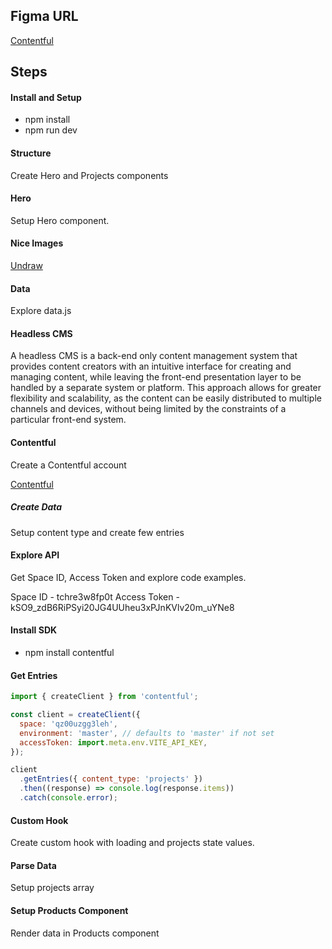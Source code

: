 ## Figma URL

[Contentful](https://www.figma.com/file/XtVr3JRCGWyZESYxd9EhZK/Contentful?node-id=0%3A1&t=SNnU6FgNUQXktIFb-1)

## Steps

#### Install and Setup

- npm install
- npm run dev

#### Structure

Create Hero and Projects components

#### Hero

Setup Hero component.

#### Nice Images

[Undraw](https://undraw.co/)

#### Data

Explore data.js

#### Headless CMS

A headless CMS is a back-end only content management system that provides content creators with an intuitive interface for creating and managing content, while leaving the front-end presentation layer to be handled by a separate system or platform. This approach allows for greater flexibility and scalability, as the content can be easily distributed to multiple channels and devices, without being limited by the constraints of a particular front-end system.

#### Contentful

Create a Contentful account

[Contentful ](https://www.contentful.com/)

##### Create Data

Setup content type and create few entries

#### Explore API

Get Space ID, Access Token and explore code examples.

Space ID - tchre3w8fp0t
Access Token - kSO9_zdB6RiPSyi20JG4UUheu3xPJnKVlv20m_uYNe8

#### Install SDK

- npm install contentful

#### Get Entries

```js
import { createClient } from 'contentful';

const client = createClient({
  space: 'qz00uzgg3leh',
  environment: 'master', // defaults to 'master' if not set
  accessToken: import.meta.env.VITE_API_KEY,
});

client
  .getEntries({ content_type: 'projects' })
  .then((response) => console.log(response.items))
  .catch(console.error);
```

#### Custom Hook

Create custom hook with loading and projects state values.

#### Parse Data

Setup projects array

#### Setup Products Component

Render data in Products component
